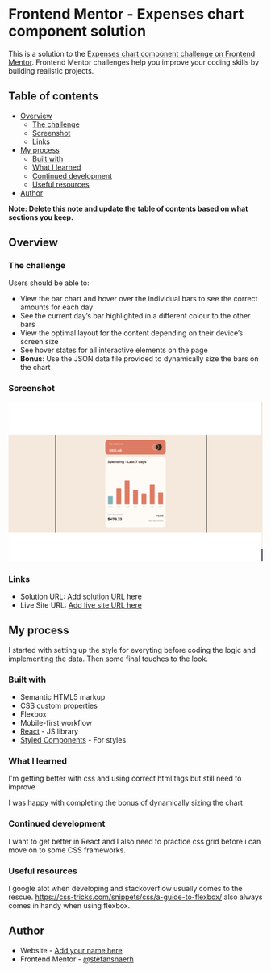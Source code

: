 # Frontend Mentor - Expenses chart component solution

This is a solution to the [Expenses chart component challenge on Frontend Mentor](https://www.frontendmentor.io/challenges/expenses-chart-component-e7yJBUdjwt). Frontend Mentor challenges help you improve your coding skills by building realistic projects.

## Table of contents

- [Overview](#overview)
  - [The challenge](#the-challenge)
  - [Screenshot](#screenshot)
  - [Links](#links)
- [My process](#my-process)
  - [Built with](#built-with)
  - [What I learned](#what-i-learned)
  - [Continued development](#continued-development)
  - [Useful resources](#useful-resources)
- [Author](#author)

**Note: Delete this note and update the table of contents based on what sections you keep.**

## Overview

### The challenge

Users should be able to:

- View the bar chart and hover over the individual bars to see the correct amounts for each day
- See the current day’s bar highlighted in a different colour to the other bars
- View the optimal layout for the content depending on their device’s screen size
- See hover states for all interactive elements on the page
- **Bonus**: Use the JSON data file provided to dynamically size the bars on the chart

### Screenshot

![](./public/images/screenshot.png)

### Links

- Solution URL: [Add solution URL here](https://your-solution-url.com)
- Live Site URL: [Add live site URL here](https://your-live-site-url.com)

## My process

I started with setting up the style for everyting before coding the logic and implementing the data.
Then some final touches to the look.

### Built with

- Semantic HTML5 markup
- CSS custom properties
- Flexbox
- Mobile-first workflow
- [React](https://reactjs.org/) - JS library
- [Styled Components](https://styled-components.com/) - For styles

### What I learned

I'm getting better with css and using correct html tags but still need to improve

I was happy with completing the bonus of dynamically sizing the chart

### Continued development

I want to get better in React and I also need to practice css grid before i can move on to some CSS frameworks.

### Useful resources

I google alot when developing and stackoverflow usually comes to the rescue.
https://css-tricks.com/snippets/css/a-guide-to-flexbox/ also always comes in handy when using flexbox.

## Author

- Website - [Add your name here](https://www.your-site.com)
- Frontend Mentor - [@stefansnaerh](https://www.frontendmentor.io/profile/stefansnaerh)
